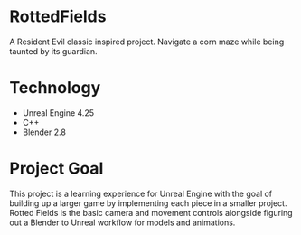 # RottedFields
A Resident Evil classic inspired project.  Navigate a corn maze while being taunted by its guardian.

# Technology
* Unreal Engine 4.25
* C++
* Blender 2.8

# Project Goal
This project is a learning experience for Unreal Engine with the goal of building up a larger game by implementing each piece in a smaller project.
Rotted Fields is the basic camera and movement controls alongside figuring out a Blender to Unreal workflow for models and animations.

